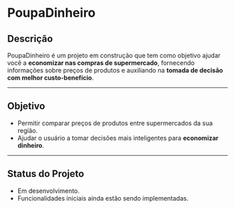 # PoupaDinheiro

## Descrição

PoupaDinheiro é um projeto em construção que tem como objetivo ajudar você a **economizar nas compras de supermercado**, fornecendo informações sobre preços de produtos e auxiliando na **tomada de decisão com melhor custo-benefício**.

---

## Objetivo

- Permitir comparar preços de produtos entre supermercados da sua região.
- Ajudar o usuário a tomar decisões mais inteligentes para **economizar dinheiro**.

---

## Status do Projeto

- Em desenvolvimento.
- Funcionalidades iniciais ainda estão sendo implementadas.
